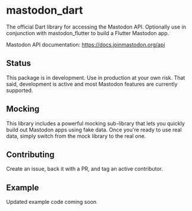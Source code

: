 # mastodon_dart

The official Dart library for accessing the Mastodon API. Optionally use in conjunction with mastodon_flutter to build a Flutter Mastodon app.

Mastodon API documentation: https://docs.joinmastodon.org/api

## Status

This package is in development. Use in production at your own risk. That said, development is active and most Mastodon features are currently supported.

## Mocking
This library includes a powerful mocking sub-library that lets you quickly build out Mastodon apps using fake data. Once you're ready to use
real data, simply switch from the mock library to the real one.

## Contributing

Create an issue, back it with a PR, and tag an active contributor.

## Example

Updated example code coming soon